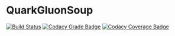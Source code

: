 # QuarkGluonSoup

[![Build Status](https://img.shields.io/travis/dannil/QuarkGluonSoup/dev.svg)](https://travis-ci.org/dannil/QuarkGluonSoup)
[![Codacy Grade Badge](https://img.shields.io/codacy/grade/d0da52157aea40978e302fcd43ed213a.svg)](https://www.codacy.com/app/dannil/QuarkGluonSoup)
[![Codacy Coverage Badge](https://img.shields.io/codacy/coverage/d0da52157aea40978e302fcd43ed213a.svg)](https://www.codacy.com/app/dannil/QuarkGluonSoup)